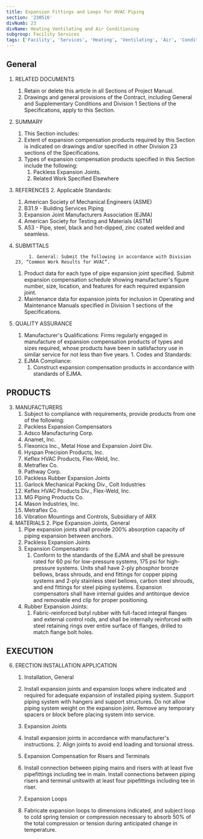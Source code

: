 ```yaml
---
title: Expansion Fittings and Loops for HVAC Piping
section: '230516'
divNumb: 23
divName: Heating Ventilating and Air Conditioning
subgroup: Facility Services
tags: ['Facility', 'Services', 'Heating', 'Ventilating', 'Air', 'Conditioning', 'Expansion', 'Fittings', 'Loops', 'HVAC', 'Piping']
---
```


## General

1. RELATED DOCUMENTS
   1. Retain or delete this article in all Sections of Project Manual.
   1. Drawings and general provisions of the Contract, including General and Supplementary Conditions and Division 1 Sections of the Specifications, apply to this Section.
1. SUMMARY
	1. This Section includes:
      1. Extent of expansion compensation products required by this Section is indicated on drawings and/or specified in other Division 23 sections of the Specifications.
   1. Types of expansion compensation products specified in this Section include the following:
      1. Packless Expansion Joints.
      2. Related Work Specified Elsewhere
2. REFERENCES
	2. Applicable Standards:
      1. American Society of Mechanical Engineers (ASME)
      2. B31.9 - Building Services Piping
      3. Expansion Joint Manufacturers Association (EJMA)
      4. American Society for Testing and Materials (ASTM)
      5. A53 - Pipe, steel, black and hot-dipped, zinc coated welded and seamless.
3. SUBMITTALS

			1. General: Submit the following in accordance with Division 23, “Common Work Results for HVAC”.
   1. Product data for each type of pipe expansion joint specified. Submit expansion compensation schedule showing manufacturer's figure number, size, location, and features for each required expansion joint.
   1. Maintenance data for expansion joints for inclusion in Operating and Maintenance Manuals specified in Division 1 sections of the Specifications.
1. QUALITY ASSURANCE
	1. Manufacturer's Qualifications: Firms regularly engaged in manufacture of expansion compensation products of types and sizes required, whose products have been in satisfactory use in similar service for not less than five years.
			1. Codes and Standards:
      1. EJMA Compliance:
         1. Construct expansion compensation products in accordance with standards of EJMA.

## PRODUCTS

3. MANUFACTURERS
	1. Subject to compliance with requirements, provide products from one of the following:
      1. Packless Expansion Compensators
   1. Adsco Manufacturing Corp.
   2. Anamet, Inc.
   3. Flexonics Inc., Metal Hose and Expansion Joint Div.
   4. Hyspan Precision Products, Inc.
   5. Keflex HVAC Products, Flex-Weld, Inc.
   6. Metraflex Co.
   7. Pathway Corp.
   8. Packless Rubber Expansion Joints
   9. Garlock Mechanical Packing Div., Colt Industries
   10. Keflex HVAC Products Div., Flex-Weld, Inc.
   11. MG Piping Products Co.
   12. Mason Industries, Inc.
   13. Metraflex Co.
   14. Vibration Mountings and Controls, Subsidiary of ARX
4. MATERIALS
	2. Pipe Expansion Joints, General
   1. Pipe expansion joints shall provide 200% absorption capacity of piping expansion between anchors.
	1. Packless Expansion Joints
   1. Expansion Compensators:
      1. Conform to the standards of the EJMA and shall be pressure rated for 60 psi for low-pressure systems, 175 psi for high-pressure systems. Units shall have 2-ply phosphor bronze bellows, brass shrouds, and end fittings for copper piping systems and 2-ply stainless steel bellows, carbon steel shrouds, and end fittings for steel piping systems. Expansion compensators shall have internal guides and antitorque device and removable end clip for proper positioning.
   2. Rubber Expansion Joints:
      1. Fabric-reinforced butyl rubber with full-faced integral flanges and external control rods, and shall be internally reinforced with steel retaining rings over entire surface of flanges, drilled to match flange bolt holes.

## EXECUTION

6. ERECTION INSTALLATION APPLICATION
	1. Installation, General
   1. Install expansion joints and expansion loops where indicated and required for adequate expansion of installed piping system. Support piping system with hangers and support structures. Do not allow piping system weight on the expansion joint. Remove any temporary spacers or block before placing system into service.
	2. Expansion Joints
   1. Install expansion joints in accordance with manufacturer's instructions.  2. Align joints to avoid end loading and torsional stress.

	3. Expansion Compensation for Risers and Terminals
   1. Install connection between piping mains and risers with at least five pipefittings including tee in main. Install connections between piping risers and terminal unitswith at least four pipefittings including tee in riser.
	4. Expansion Loops
   1. Fabricate expansion loops to dimensions indicated, and subject loop to cold spring tension or compression necessary to absorb 50% of the total compression or tension during anticipated change in temperature.
